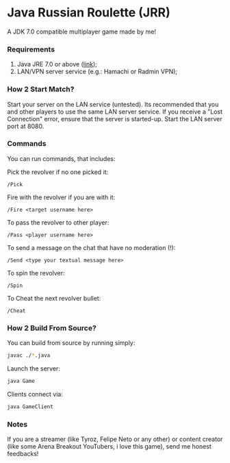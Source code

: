 # Java Russian Roulette (JRR)
A JDK 7.0 compatible multiplayer game made by me!

### Requirements
1. Java JRE 7.0 or above ([link](https://www.oracle.com/java/technologies/downloads/));
3. LAN/VPN server service (e.g.: Hamachi or Radmin VPN);

### How 2 Start Match?
Start your server on the LAN service (untested).
Its recommended that you and other players to use the same LAN server service.
If you receive a "Lost Connection" error, ensure that the server is started-up.
Start the LAN server port at 8080.

### Commands
You can run commands, that includes:

Pick the revolver if no one picked it:

```
/Pick
```

Fire with the revolver if you are with it:

```
/Fire <target username here>
```

To pass the revolver to other player:

```
/Pass <player username here>
```

To send a message on the chat that have no moderation (!):

```
/Send <type your textual message here>
```

To spin the revolver:

```
/Spin
```

To Cheat the next revolver bullet:

```
/Cheat
```

### How 2 Build From Source?
You can build from source by running simply:

```sh
javac ./*.java
```

Launch the server:

```sh
java Game
```

Clients connect via:
```sh
java GameClient
```

### Notes
If you are a streamer (like Tyroz, Felipe Neto or any other)
or content creator (like some Arena Breakout YouTubers, i love this game), send me honest feedbacks!
